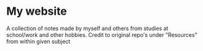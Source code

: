 # My website

A collection of notes made by myself and others from studies at school/work and other hobbies. Credit to original repo's under "Resources" from within given subject
